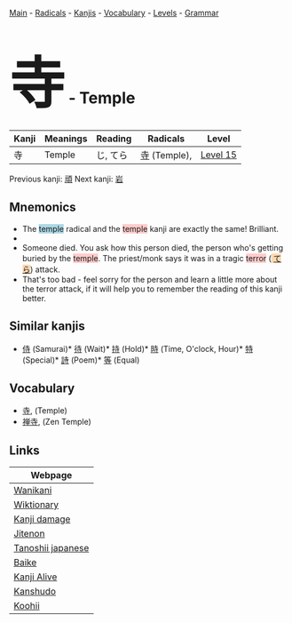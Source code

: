 <style> bigfont {font-size: 100px}</style>
[Main](../README.md) -
[Radicals](../radicals.md) -
[Kanjis](../kanjis.md) -
[Vocabulary](../vocabulary.md) -
[Levels](../levels.md) -
[Grammar](../grammar.md)
# <bigfont> 寺</bigfont> - Temple 

| Kanji | Meanings | Reading | Radicals | Level |
| --- | --- | --- | --- | --- |
| 寺 | Temple | じ, てら | [寺](../radicals/寺.md) (Temple),  | [Level 15](../levels/wk_level15.md) |

Previous kanji: [頑](頑.md) Next kanji: [岩](岩.md) 

## Mnemonics
 * The <span style="background-color:#ADD8E6"> temple</span> radical and the <span style="background-color:#ffcccb"> temple</span> kanji are exactly the same! Brilliant.
* 
* Someone died. You ask how this person died, the person who's getting buried by the <span style="background-color:#ffcccb"> temple</span>. The priest/monk says it was in a tragic <span style="background-color:#ffcccb"> terror</span> (<span style="background-color:#fed8b1"> [てら](https://jisho.org/search/てら)</span>) attack.
* That's too bad - feel sorry for the person and learn a little more about the terror attack, if it will help you to remember the reading of this kanji better.


## Similar kanjis
 * [侍](侍.md) (Samurai)* [待](待.md) (Wait)* [持](持.md) (Hold)* [時](時.md) (Time, O'clock, Hour)* [特](特.md) (Special)* [詩](詩.md) (Poem)* [等](等.md) (Equal)


## Vocabulary
 * [寺](../vocabulary/寺.md), (Temple)
* [禅寺](../vocabulary/寺.md), (Zen Temple)



## Links 

| Webpage |
| --- |
| [Wanikani          ](https://www.wanikani.com/kanji/寺) |
| [Wiktionary        ](https://en.wiktionary.org/wiki/寺) |
| [Kanji damage      ](http://www.kanjidamage.com/kanji/search?utf8=✓&q=寺) |
| [Jitenon           ](https://jitenon.com/kanji/寺) |
| [Tanoshii japanese ](https://www.tanoshiijapanese.com/dictionary/kanji.cfm?k=寺) |
| [Baike             ](https://baike.baidu.com/item/寺) |
| [Kanji Alive       ](https://app.kanjialive.com/寺) |
| [Kanshudo          ](https://www.kanshudo.com/searchmn?q=寺) |
| [Koohii            ](https://kanji.koohii.com/study/kanji/寺) |
